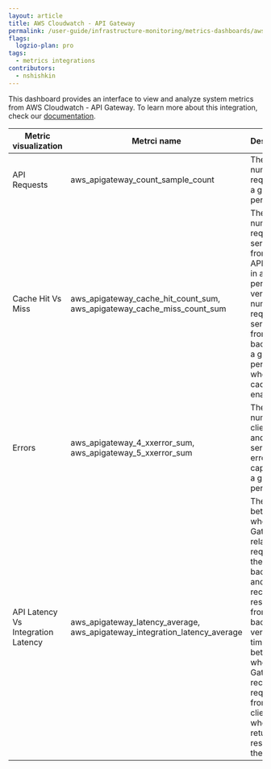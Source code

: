 ```yaml
---
layout: article
title: AWS Cloudwatch - API Gateway
permalink: /user-guide/infrastructure-monitoring/metrics-dashboards/aws-api-gateway.html 
flags:
  logzio-plan: pro
tags:
  - metrics integrations
contributors:
  - nshishkin
---
```


This dashboard provides an interface to view and analyze system metrics from AWS Cloudwatch - API Gateway. To learn more about this integration, check our [documentation](https://app.logz.io/#/dashboard/send-your-data/prometheus-sources/aws-apigateway-prometheus).

| Metric visualization                     | Metrci name | Description                                                                                                                                                                                                                                |
| ---------------------------------------- | -------- | ---------------------------------------------------------------------------------------------------------------------------------------------------------------------------------------------------------------------------------- |
| API Requests   | aws_apigateway_count_sample_count | The total number API requests in a given period.                                                                                                                                                                                           |
| Cache Hit Vs Miss | aws_apigateway_cache_hit_count_sum, aws_apigateway_cache_miss_count_sum | The number of requests served from the API cache in a given period versus the number of requests served from the backend in a given period, when API caching is enabled.                                                                   |
| Errors    | aws_apigateway_4_xxerror_sum, aws_apigateway_5_xxerror_sum | The number of client-side and server-side errors captured in a given period.                                                                                                                                                               |
| API Latency Vs Integration Latency | aws_apigateway_latency_average, aws_apigateway_integration_latency_average | The time between when API Gateway relays a request to the backend and when it receives a response from the backend versus the time between when API Gateway receives a request from a client and when it returns a response to the client. |

